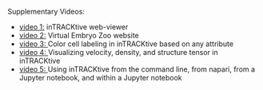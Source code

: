 Supplementary Videos: 

- [video 1:](https://vimeo.com/1019958933/a61cfa4120) inTRACKtive web-viewer
- [video 2:](https://vimeo.com/1019959289/edfcb4d6a7) Virtual Embryo Zoo website
- [video 3: ](https://vimeo.com/1037262379/86bd332f4e) Color cell labeling in inTRACKtive based on any attribute
- [video 4: ](https://vimeo.com/1067871601/b7272b46e3) Visualizing velocity, density, and structure tensor in inTRACKtive
- [video 5: ](https://vimeo.com/1088515499/483f98cd9d) Using inTRACKtive from the command line, from napari, from a Jupyter notebook, and within a Jupyter notebook
